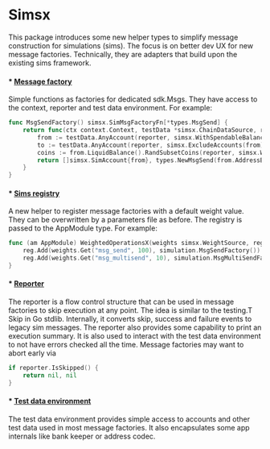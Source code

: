 # Simsx

This package introduces some new helper types to simplify message construction for simulations (sims).  The focus is on better dev UX for new message factories.
Technically, they are adapters that build upon the existing sims framework.

#### * [Message factory](https://github.com/cosmos/cosmos-sdk/blob/main/simsx/msg_factory.go)

Simple functions as factories for dedicated sdk.Msgs. They have access to the context, reporter and test data environment. For example:
```go
func MsgSendFactory() simsx.SimMsgFactoryFn[*types.MsgSend] {
    return func(ctx context.Context, testData *simsx.ChainDataSource, reporter simsx.SimulationReporter) ([]simsx.SimAccount, *types.MsgSend) {
        from := testData.AnyAccount(reporter, simsx.WithSpendableBalance())
        to := testData.AnyAccount(reporter, simsx.ExcludeAccounts(from))
        coins := from.LiquidBalance().RandSubsetCoins(reporter, simsx.WithSendEnabledCoins())
        return []simsx.SimAccount{from}, types.NewMsgSend(from.AddressBech32, to.AddressBech32, coins)
    }
}
```


#### * [Sims registry](https://github.com/cosmos/cosmos-sdk/blob/main/simsx/registry.go)

A new helper to register message factories with a default weight value. They can be overwritten by a parameters file as before. The registry is passed to the AppModule type. For example:
```go
func (am AppModule) WeightedOperationsX(weights simsx.WeightSource, reg simsx.Registry) {
    reg.Add(weights.Get("msg_send", 100), simulation.MsgSendFactory())
    reg.Add(weights.Get("msg_multisend", 10), simulation.MsgMultiSendFactory())
}
```
#### * [Reporter](https://github.com/cosmos/cosmos-sdk/blob/main/simsx/reporter.go)
The reporter is a flow control structure that can be used in message factories to skip execution at any point. The idea is similar to the testing.T Skip in Go stdlib. Internally, it converts skip, success and failure events to legacy sim messages.
The reporter also provides some capability to print an execution summary.
It is also used to interact with the test data environment to not have errors checked all the time.
Message factories may want to abort early via
```go
if reporter.IsSkipped() {
    return nil, nil
}

```

#### * [Test data environment](https://github.com/cosmos/cosmos-sdk/blob/main/simsx/environment.go)
The test data environment provides simple access to accounts and other test data used in most message factories.  It also encapsulates some app internals like bank keeper or address codec.


